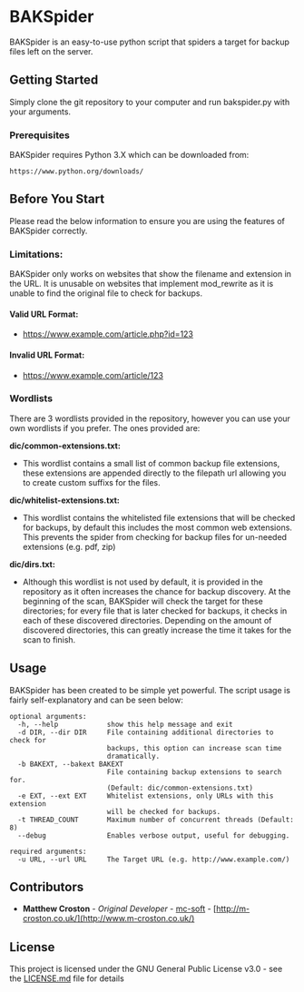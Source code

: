 # BAKSpider

BAKSpider is an easy-to-use python script that spiders a target for backup files left on the server.



## Getting Started

Simply clone the git repository to your computer and run bakspider.py with your arguments.

### Prerequisites

BAKSpider requires Python 3.X which can be downloaded from:

```
https://www.python.org/downloads/
```

## Before You Start

Please read the below information to ensure you are using the features of BAKSpider correctly.

### Limitations:

BAKSpider only works on websites that show the filename and extension in the URL. It is unusable on websites that implement mod_rewrite as it is unable to find the original file to check for backups.

#### Valid URL Format:

* https://www.example.com/article.php?id=123

#### Invalid URL Format:

* https://www.example.com/article/123

### Wordlists

There are 3 wordlists provided in the repository, however you can use your own wordlists if you prefer. The ones provided are:

**dic/common-extensions.txt:**

* This wordlist contains a small list of common backup file extensions, these extensions are appended directly to the filepath url allowing you to create custom suffixs for the files.

**dic/whitelist-extensions.txt:**

* This wordlist contains the whitelisted file extensions that will be checked for backups, by default this includes the most common web extensions. This prevents the spider from checking for backup files for un-needed extensions (e.g. pdf, zip)

**dic/dirs.txt:**

* Although this wordlist is not used by default, it is provided in the repository as it often increases the chance for backup discovery. At the beginning of the scan, BAKSpider will check the target for these directories; for every file that is later checked for backups, it checks in each of these discovered directories. Depending on the amount of discovered directories, this can greatly increase the time it takes for the scan to finish.

## Usage

BAKSpider has been created to be simple yet powerful. The script usage is fairly self-explanatory and can be seen below:

```
optional arguments:
  -h, --help            show this help message and exit
  -d DIR, --dir DIR     File containing additional directories to check for
                        backups, this option can increase scan time
                        dramatically.
  -b BAKEXT, --bakext BAKEXT
                        File containing backup extensions to search for.
                        (Default: dic/common-extensions.txt)
  -e EXT, --ext EXT     Whitelist extensions, only URLs with this extension
                        will be checked for backups.
  -t THREAD_COUNT       Maximum number of concurrent threads (Default: 8)
  --debug               Enables verbose output, useful for debugging.

required arguments:
  -u URL, --url URL     The Target URL (e.g. http://www.example.com/)
```

## Contributors

* **Matthew Croston** - *Original Developer* - [mc-soft](https://github.com/mc-soft) - [http://m-croston.co.uk/](http://www.m-croston.co.uk/)

## License

This project is licensed under the GNU General Public License v3.0 - see the [LICENSE.md](LICENSE.md) file for details
